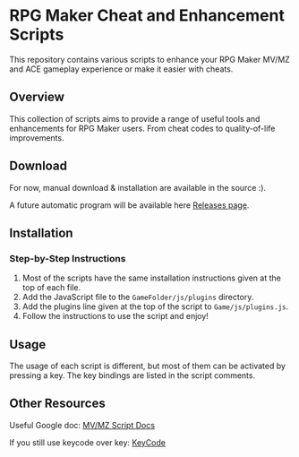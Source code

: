 # RPG Maker Cheat and Enhancement Scripts

This repository contains various scripts to enhance your RPG Maker MV/MZ and ACE gameplay experience or make it easier with cheats.

## Overview

This collection of scripts aims to provide a range of useful tools and enhancements for RPG Maker users. From cheat codes to quality-of-life improvements.

## Download

For now, manual download & installation are available in the source :).

A future automatic program will be available here [Releases page](https://github.com/your-actual-repo-name/rpg-maker-scripts/releases).

## Installation

### Step-by-Step Instructions

1. Most of the scripts have the same installation instructions given at the top of each file.
2. Add the JavaScript file to the `GameFolder/js/plugins` directory.
3. Add the plugins line given at the top of the script to `Game/js/plugins.js`.
4. Follow the instructions to use the script and enjoy!

## Usage

The usage of each script is different, but most of them can be activated by pressing a key. The key bindings are listed in the script comments.

## Other Resources

Useful Google doc:
[MV/MZ Script Docs](https://docs.google.com/spreadsheets/d/1-Oa0cRGpjC8L5JO8vdMwOaYMKO75dtfKDOetnvh7OHs/edit?gid=0#gid=0)

If you still use keycode over key:
[KeyCode](https://www.toptal.com/developers/keycode)
